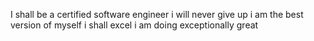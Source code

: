 I shall be a certified software engineer 
i will never give up 
i am the best version of myself 
i shall excel 
i am doing exceptionally great
